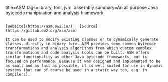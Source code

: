 title=ASM
tags=library, tool, jvm, assembly
summary=An all purpose Java bytecode manipulation and analysis framework.
~~~~~~

[Website](https://asm.ow2.io/) | [Source](https://gitlab.ow2.org/asm/asm)

It can be used to modify existing classes or to dynamically generate classes, directly in binary form. ASM provides some common bytecode transformations and analysis algorithms from which custom complex transformations and code analysis tools can be built. ASM offers similar functionality as other Java bytecode frameworks, but is focused on performance. Because it was designed and implemented to be as small and as fast as possible, it is well suited for use in dynamic systems (but can of course be used in a static way too, e.g. in compilers).

